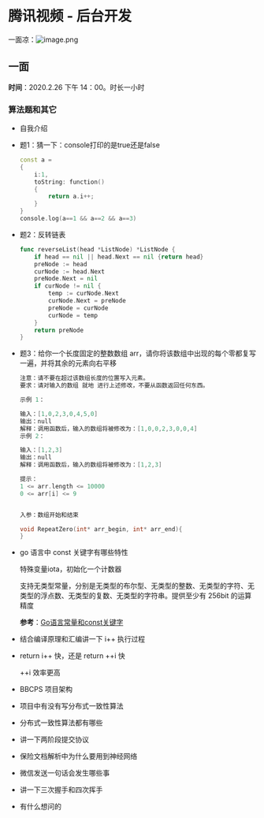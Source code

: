 # 腾讯视频 - 后台开发

一面凉：![image.png](https://ww1.sinaimg.cn/large/006alGmrgy1gckayfzj5oj30mz05at9b.jpg)

## 一面

**时间**：2020.2.26 下午 14：00。时长一小时

### 算法题和其它

- 自我介绍

- 题1：猜一下：console打印的是true还是false

    ```c++
    const a = 
    {
        i:1,
        toString: function()
        {
            return a.i++;
        }
    }
    console.log(a==1 && a==2 && a==3)
    ```

- 题2：反转链表

    ```go
    func reverseList(head *ListNode) *ListNode {
        if head == nil || head.Next == nil {return head}
        preNode := head
        curNode := head.Next
        preNode.Next = nil
        if curNode != nil {
            temp := curNode.Next
            curNode.Next = preNode
            preNode = curNode
            curNode = temp
        }
        return preNode
    }
    ```

- 题3：给你一个长度固定的整数数组 arr，请你将该数组中出现的每个零都复写一遍，并将其余的元素向右平移

    ```c++
    注意：请不要在超过该数组长度的位置写入元素。
    要求：请对输入的数组 就地 进行上述修改，不要从函数返回任何东西。

    示例 1：

    输入：[1,0,2,3,0,4,5,0]
    输出：null
    解释：调用函数后，输入的数组将被修改为：[1,0,0,2,3,0,0,4]
    示例 2：

    输入：[1,2,3]
    输出：null
    解释：调用函数后，输入的数组将被修改为：[1,2,3]

    提示：
    1 <= arr.length <= 10000
    0 <= arr[i] <= 9


    入参：数组开始和结束

    void RepeatZero(int* arr_begin, int* arr_end){
    }
    ```

- go 语言中 const 关键字有哪些特性

    特殊变量iota，初始化一个计数器

    支持无类型常量，分别是无类型的布尔型、无类型的整数、无类型的字符、无类型的浮点数、无类型的复数、无类型的字符串。提供至少有 256bit 的运算精度

    **参考**：[Go语言常量和const关键字](http://c.biancheng.net/view/23.html)

- 结合编译原理和汇编讲一下 i++ 执行过程

- return i++ 快，还是 return ++i 快

    ++i 效率更高

- BBCPS 项目架构

- 项目中有没有写分布式一致性算法

- 分布式一致性算法都有哪些

- 讲一下两阶段提交协议

- 保险文档解析中为什么要用到神经网络

- 微信发送一句话会发生哪些事

- 讲一下三次握手和四次挥手

- 有什么想问的